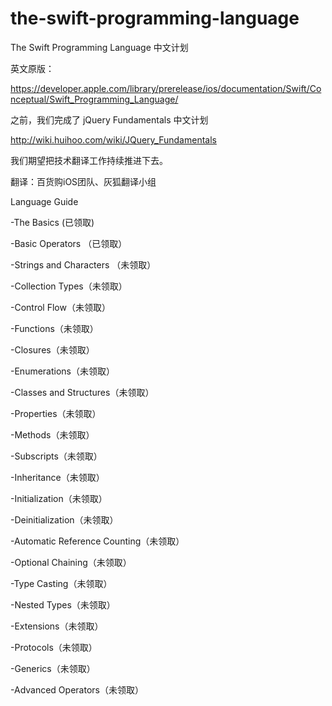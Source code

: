 the-swift-programming-language
==============================

The Swift Programming Language 中文计划

英文原版：

https://developer.apple.com/library/prerelease/ios/documentation/Swift/Conceptual/Swift_Programming_Language/

之前，我们完成了 jQuery Fundamentals 中文计划

http://wiki.huihoo.com/wiki/JQuery_Fundamentals

我们期望把技术翻译工作持续推进下去。

翻译：百货购iOS团队、灰狐翻译小组




Language Guide

-The Basics (已领取)

-Basic Operators （已领取）

-Strings and Characters （未领取）

-Collection Types（未领取）

-Control Flow（未领取）

-Functions（未领取）

-Closures（未领取）

-Enumerations（未领取）

-Classes and Structures（未领取）

-Properties（未领取）

-Methods（未领取）

-Subscripts（未领取）

-Inheritance（未领取）

-Initialization（未领取）

-Deinitialization（未领取）

-Automatic Reference Counting（未领取）

-Optional Chaining（未领取）

-Type Casting（未领取）

-Nested Types（未领取）

-Extensions（未领取）

-Protocols（未领取）

-Generics（未领取）

-Advanced Operators（未领取）
